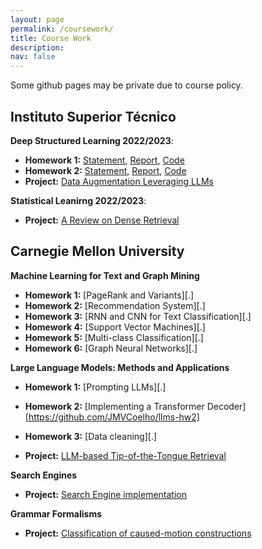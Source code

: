 ```yaml
---
layout: page
permalink: /coursework/
title: Course Work
description: 
nav: false
---
```


Some github pages may be private due to course policy.

## Instituto Superior Técnico


**Deep Structured Learning 2022/2023**: 

- **Homework 1:** [Statement](https://jmvcoelho.github.io/assets/pdf/dsl-hw1-statement.pdf), [Report](https://jmvcoelho.github.io/assets/pdf/dsl-hw1-report.pdf), [Code](https://github.com/JMVCoelho/dsl)
- **Homework 2:** [Statement](https://jmvcoelho.github.io/assets/pdf/dsl-hw2-statement.pdf), [Report](https://jmvcoelho.github.io/assets/pdf/dsl-hw2-report.pdf), [Code](https://github.com/JMVCoelho/dsl)
- **Project:** [Data Augmentation Leveraging LLMs](https://jmvcoelho.github.io/assets/pdf/dsl-prj-report.pdf)


**Statistical Leanirng 2022/2023**: 

- **Project:** [A Review on Dense Retrieval](https://jmvcoelho.github.io/assets/pdf/sl-prj-report.pdf)



## Carnegie Mellon University


**Machine Learning for Text and Graph Mining**

- **Homework 1:** [PageRank and Variants][.]
- **Homework 2:** [Recommendation System][.]
- **Homework 3:** [RNN and CNN for Text Classification][.]
- **Homework 4:** [Support Vector Machines][.]
- **Homework 5:** [Multi-class Classification][.]
- **Homework 6:** [Graph Neural Networks][.]


**Large Language Models: Methods and Applications**

- **Homework 1:** [Prompting LLMs][.]

- **Homework 2:** [Implementing a Transformer Decoder][https://github.com/JMVCoelho/llms-hw2]

- **Homework 3:** [Data cleaning][.]

- **Project:** [LLM-based Tip-of-the-Tongue Retrieval](https://jmvcoelho.github.io/assets/pdf/llms-prj-report.pdf)


**Search Engines**

- **Project:** [Search Engine implementation](https://github.com/JMVCoelho/search-engines-hw/tree/main)


**Grammar Formalisms**

- **Project:** [Classification of caused-motion constructions](https://jmvcoelho.github.io/assets/pdf/cmc-prj-report.pdf)